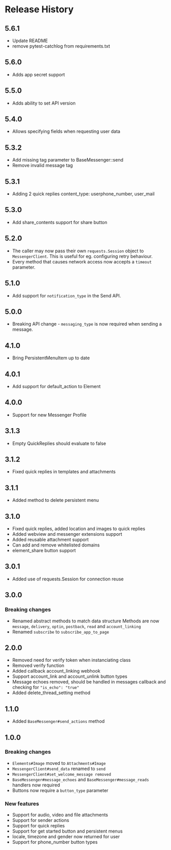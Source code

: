 # Release History

## 5.6.1
- Update README
- remove pytest-catchlog from requirements.txt

## 5.6.0
- Adds app secret support

## 5.5.0
- Adds ability to set API version

## 5.4.0
- Allows specifying fields when requesting user data

## 5.3.2 
- Add missing tag parameter to BaseMessenger::send
- Remove invalid message tag

## 5.3.1 
- Adding 2 quick replies content_type: userphone_number, user_mail

## 5.3.0 
- Add share_contents support for share button

## 5.2.0
- The caller may now pass their own `requests.Session` object to
  `MessengerClient`. This is useful for eg. configuring retry behaviour.
- Every method that causes network access now accepts a `timeout`
  parameter.

## 5.1.0
- Add support for `notification_type` in the Send API.

## 5.0.0
- Breaking API change - `messaging_type` is now required when sending
  a message.

## 4.1.0

- Bring PersistentMenuItem up to date

## 4.0.1

- Add support for default_action to Element

## 4.0.0

- Support for new Messenger Profile

## 3.1.3

- Empty QuickReplies should evaluate to false

## 3.1.2

- Fixed quick replies in templates and attachments

## 3.1.1

- Added method to delete persistent menu

## 3.1.0

- Fixed quick replies, added location and images to quick replies
- Added webview and messenger extensions support
- Added reusable attachment support
- Can add and remove whitelisted domains
- element_share button support

## 3.0.1

- Added use of requests.Session for connection reuse

## 3.0.0

### Breaking changes

- Renamed abstract methods to match data structure
  Methods are now `message`, `delivery`, `optin`, `postback`, `read` and `account_linking`
- Renamed `subscribe` to `subscribe_app_to_page`

## 2.0.0
- Removed need for verify token when instanciating class
- Removed verify function
- Added callback account_linking webhook
- Support account_link and account_unlink button types
- Message echoes removed, should be handled in messages callback and checking for `"is_echo": "true"`
- Added delete_thread_setting method

## 1.1.0
- Added `BaseMessenger#send_actions` method

## 1.0.0

### Breaking changes

- `Elements#Image` moved to `Attachments#Image`
- `MessengerClient#send_data` renamed to `send`
- `MessengerClient#set_welcome_message removed`
- `BaseMessenger#message_echoes` and `BaseMessenger#message_reads` handlers now required
- Buttons now require a `button_type` parameter


### New features

- Support for audio, video and file attachments
- Support for sender actions
- Support for quick replies
- Support for get started button and persistent menus
- locale, timezone and gender now returned for user
- Support for phone_number button types
